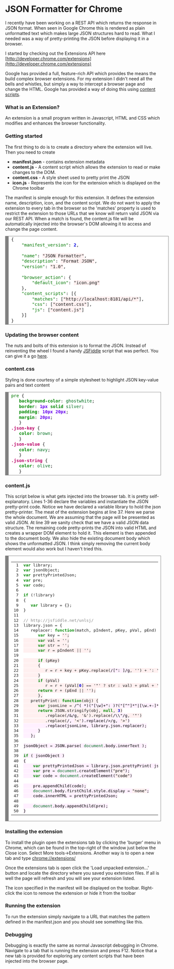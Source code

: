# JSON Formatter for Chrome

I recently have been working on a REST API which returns the response in JSON format. When seen in Google Chrome this is rendered as plain unformatted text which makes large JSON structures hard to read. What I needed was a way of pretty-printing the JSON before displaying it in a browser.

I started by checking out the Extensions API here [http://developer.chrome.com/extensions](http://developer.chrome.com/extensions)

Google has provided a full, feature-rich API which provides the means the build complex browser extensions. For my extension I didn't need all the bells and whistles, but simply a way to intercept a browser page and change the HTML. Google has provided a way of doing this using [content scripts](https://developer.chrome.com/extensions/content_scripts).

### What is an Extension?

An extension is a small program written in Javascript, HTML and CSS which modifies and enhances the browser functionality.

### Getting started

The first thing to do is to create a directory where the extension will live. Then you need to create

*   **manifest.json** - contains extension metadata
*   **content.js** - A content script which allows the extension to read or make changes to the DOM.
*   **content.css** - A style sheet used to pretty print the JSON
*   **icon.js** - Represents the icon for the extension which is displayed on the Chrome toolbar

The manifest is simple enough for this extension. It defines the extension name, description, icon, and the content script. We do not want to apply the extension to every tab in the browser so the 'matches' property is used to restrict the extension to those URLs that we know will return valid JSON via our REST API. When a match is found, the content.js file will be automatically injected into the browser's DOM allowing it to access and change the page content.

<div style="background: #ffffff; overflow: auto; width: 500px; border: solid gray; border-width: .1em .1em .1em .8em; padding: .2em .6em;">

<pre style="margin: 0; line-height: 125%;">{
	<span style="color: #007700;">"manifest_version"</span>: <span style="color: #0000dd; font-weight: bold;">2</span>,

	<span style="color: #007700;">"name"</span>: <span style="background-color: #fff0f0;">"JSON Formatter"</span>,
	<span style="color: #007700;">"description"</span>: <span style="background-color: #fff0f0;">"Format JSON"</span>,
	<span style="color: #007700;">"version"</span>: <span style="background-color: #fff0f0;">"1.0"</span>,

	<span style="color: #007700;">"browser_action"</span>: {
		<span style="color: #007700;">"default_icon"</span>: <span style="background-color: #fff0f0;">"icon.png"</span>
	},
	<span style="color: #007700;">"content_scripts"</span>: [{
		<span style="color: #007700;">"matches"</span>: [<span style="background-color: #fff0f0;">"http://localhost:8181/api/*"</span>],
		<span style="color: #007700;">"css"</span>: [<span style="background-color: #fff0f0;">"content.css"</span>],
		<span style="color: #007700;">"js"</span>: [<span style="background-color: #fff0f0;">"content.js"</span>]
	}]
}
</pre>

</div>

### Updating the browser content

The nuts and bolts of this extension is to format the JSON. Instead of reinventing the wheel I found a handy [JSFiddle](http://jsfiddle.net/) script that was perfect. You can give it a go [here](http://jsfiddle.net/unlsj/).

### content.css

Styling is done courtesy of a simple stylesheet to highlight JSON key-value pairs and text content

<div style="background: #ffffff; overflow: auto; width: auto; border: solid gray; border-width: .1em .1em .1em .8em; padding: .2em .6em;">

<pre style="margin: 0; line-height: 125%;"><span style="color: #007700;">pre</span> {
   <span style="color: #008800; font-weight: bold;">background-color</span><span style="color: #333333;">:</span> <span style="color: #007020;">ghostwhite</span>;
   <span style="color: #008800; font-weight: bold;">border</span><span style="color: #333333;">:</span> <span style="color: #6600ee; font-weight: bold;">1px</span> <span style="color: #008800; font-weight: bold;">solid</span> <span style="color: #007020;">silver</span>;
   <span style="color: #008800; font-weight: bold;">padding</span><span style="color: #333333;">:</span> <span style="color: #6600ee; font-weight: bold;">10px</span> <span style="color: #6600ee; font-weight: bold;">20px</span>;
   <span style="color: #008800; font-weight: bold;">margin</span><span style="color: #333333;">:</span> <span style="color: #6600ee; font-weight: bold;">20px</span>; 
   }
<span style="color: #bb0066; font-weight: bold;">.json-key</span> {
   <span style="color: #008800; font-weight: bold;">color</span><span style="color: #333333;">:</span> <span style="color: #007020;">brown</span>;
   }
<span style="color: #bb0066; font-weight: bold;">.json-value</span> {
   <span style="color: #008800; font-weight: bold;">color</span><span style="color: #333333;">:</span> <span style="color: #007020;">navy</span>;
   }
<span style="color: #bb0066; font-weight: bold;">.json-string</span> {
   <span style="color: #008800; font-weight: bold;">color</span><span style="color: #333333;">:</span> <span style="color: #007020;">olive</span>;
   }
</pre>

</div>

### content.js

This script below is what gets injected into the browser tab. It is pretty self-explanatory. Lines 1-36 declare the variables and instantiate the JSON pretty-print code. Notice we have declared a variable library to hold the json pretty-printer. The meat of the extension begins at line 37\. Here we parse the whole document. We are assuming that the page will be presented as valid JSON. At line 39 we sanity check that we have a valid JSON data structure. The remaining code pretty-prints the JSON into valid HTML and creates a wrapper DOM element to hold it. This element is then appended to the document body. We also hide the existing document body which shows the unformatted JSON. I think simply removing the current body element would also work but I haven't tried this.

<div style="background: #ffffff; overflow: auto; width: auto; border: solid gray; border-width: .1em .1em .1em .8em; padding: .2em .6em;">

<table>

<tbody>

<tr>

<td>

<pre style="margin: 0; line-height: 125%; white-space: pre;"> 1
 2
 3
 4
 5
 6
 7
 8
 9
10
11
12
13
14
15
16
17
18
19
20
21
22
23
24
25
26
27
28
29
30
31
32
33
34
35
36
37
38
39
40
41
42
43
44
45
46
47
48
49
50</pre>

</td>

<td>

<pre style="margin: 0; line-height: 125%; white-space: pre;"><span style="color: #008800; font-weight: bold;">var</span> library;
<span style="color: #008800; font-weight: bold;">var</span> jsonObject;
<span style="color: #008800; font-weight: bold;">var</span> prettyPrintedJson;
<span style="color: #008800; font-weight: bold;">var</span> pre;
<span style="color: #008800; font-weight: bold;">var</span> code;

<span style="color: #008800; font-weight: bold;">if</span> (<span style="color: #333333;">!</span>library)
{
   <span style="color: #008800; font-weight: bold;">var</span> library <span style="color: #333333;">=</span> {};
}

<span style="color: #888888;">// http://jsfiddle.net/unlsj/</span>
library.json <span style="color: #333333;">=</span> {
   replacer<span style="color: #333333;">:</span> <span style="color: #008800; font-weight: bold;">function</span>(match, pIndent, pKey, pVal, pEnd) {
	  <span style="color: #008800; font-weight: bold;">var</span> key <span style="color: #333333;">=</span> <span style="background-color: #fff0f0;">'<span class=json-key>'</span>;
	  <span style="color: #008800; font-weight: bold;">var</span> val <span style="color: #333333;">=</span> <span style="background-color: #fff0f0;">'<span class=json-value>'</span>;
	  <span style="color: #008800; font-weight: bold;">var</span> str <span style="color: #333333;">=</span> <span style="background-color: #fff0f0;">'<span class=json-string>'</span>;
	  <span style="color: #008800; font-weight: bold;">var</span> r <span style="color: #333333;">=</span> pIndent <span style="color: #333333;">||</span> <span style="background-color: #fff0f0;">''</span>;

	  <span style="color: #008800; font-weight: bold;">if</span> (pKey)
	  {
		 r <span style="color: #333333;">=</span> r <span style="color: #333333;">+</span> key <span style="color: #333333;">+</span> pKey.replace(<span style="color: #000000; background-color: #fff0ff;">/[": ]/g</span>, <span style="background-color: #fff0f0;">''</span>) <span style="color: #333333;">+</span> <span style="background-color: #fff0f0;">'</span>: '</span>;
	  }
	  <span style="color: #008800; font-weight: bold;">if</span> (pVal)
		 r <span style="color: #333333;">=</span> r <span style="color: #333333;">+</span> (pVal[<span style="color: #0000dd; font-weight: bold;">0</span>] <span style="color: #333333;">==</span> <span style="background-color: #fff0f0;">'"'</span> <span style="color: #333333;">?</span> str <span style="color: #333333;">:</span> val) <span style="color: #333333;">+</span> pVal <span style="color: #333333;">+</span> <span style="background-color: #fff0f0;">'</span>'</span>;
	  <span style="color: #008800; font-weight: bold;">return</span> r <span style="color: #333333;">+</span> (pEnd <span style="color: #333333;">||</span> <span style="background-color: #fff0f0;">''</span>);
	  },
   prettyPrint<span style="color: #333333;">:</span> <span style="color: #008800; font-weight: bold;">function</span>(obj) {
	  <span style="color: #008800; font-weight: bold;">var</span> jsonLine <span style="color: #333333;">=</span> <span style="color: #000000; background-color: #fff0ff;">/^( *)("[\w]+": )?("[^"]*"|[\w.+-]*)?([,[{])?$/mg</span>;
	  <span style="color: #008800; font-weight: bold;">return</span> JSON.stringify(obj, <span style="color: #008800; font-weight: bold;">null</span>, <span style="color: #0000dd; font-weight: bold;">3</span>)
		 .replace(<span style="color: #000000; background-color: #fff0ff;">/&/g</span>, <span style="background-color: #fff0f0;">'&amp;'</span>).replace(<span style="color: #000000; background-color: #fff0ff;">/\\"/g</span>, <span style="background-color: #fff0f0;">'&quot;'</span>)
		 .replace(<span style="color: #000000; background-color: #fff0ff;">/</g</span>, <span style="background-color: #fff0f0;">'&lt;'</span>).replace(<span style="color: #000000; background-color: #fff0ff;">/>/g</span>, <span style="background-color: #fff0f0;">'&gt;'</span>)
		 .replace(jsonLine, library.json.replacer);
	  }
   };

jsonObject <span style="color: #333333;">=</span> JSON.parse( <span style="color: #007020;">document</span>.body.innerText );

<span style="color: #008800; font-weight: bold;">if</span> ( jsonObject )
{
	<span style="color: #008800; font-weight: bold;">var</span> prettyPrintedJson <span style="color: #333333;">=</span> library.json.prettyPrint( jsonObject );
	<span style="color: #008800; font-weight: bold;">var</span> pre <span style="color: #333333;">=</span> <span style="color: #007020;">document</span>.createElement(<span style="background-color: #fff0f0;">"pre"</span>);
	<span style="color: #008800; font-weight: bold;">var</span> code <span style="color: #333333;">=</span> <span style="color: #007020;">document</span>.createElement(<span style="background-color: #fff0f0;">"code"</span>)

	pre.appendChild(code);
	<span style="color: #007020;">document</span>.body.firstChild.style.display <span style="color: #333333;">=</span> <span style="background-color: #fff0f0;">"none"</span>;
	code.innerHTML <span style="color: #333333;">=</span> prettyPrintedJson;

	<span style="color: #007020;">document</span>.body.appendChild(pre);
}
</pre>

</td>

</tr>

</tbody>

</table>

</div>

### Installing the extension

To install the plugin open the extensions tab by clicking the 'burger' menu in Chrome, which can be found in the top-right of the window just below the Close icon. Select More tools->Extensions. Another way is to open a new tab and type [chrome://extensions/](chrome://extensions/)

Once the extensions tab is open click the 'Load unpacked extension...' button and locate the directory where you saved you extension files. If all is well the page will refresh and you will see your extension listed.

The icon specified in the manifest will be displayed on the toolbar. Right-click the icon to remove the extension or hide it from the toolbar

### Running the extension

To run the extension simply navigate to a URL that matches the pattern defined in the manifest.json and you should see something like this.

### Debugging

Debugging is exactly the same as normal Javascript debugging in Chrome. Navigate to a tab that is running the extension and press F12\. Notice that a new tab is provided for exploring any content scripts that have been injected into the browser page.
